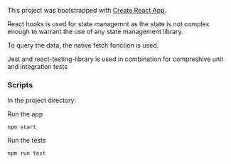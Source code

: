 This project was bootstrapped with [Create React App](https://github.com/facebook/create-react-app).

React hooks is used for state managemnt as the state is not complex enough to warrant the use of any state management library.

To query the data, the native fetch function is used.

Jest and react-testing-library is used in combination for compreshive unit and integration tests

### Scripts

In the project directory:

Run the app

```
npm start
```

Run the tests

```
npm run test
```
